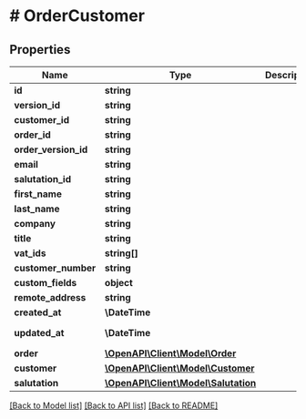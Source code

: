 # # OrderCustomer

## Properties

Name | Type | Description | Notes
------------ | ------------- | ------------- | -------------
**id** | **string** |  | [optional]
**version_id** | **string** |  | [optional]
**customer_id** | **string** |  | [optional]
**order_id** | **string** |  |
**order_version_id** | **string** |  | [optional]
**email** | **string** |  |
**salutation_id** | **string** |  |
**first_name** | **string** |  |
**last_name** | **string** |  |
**company** | **string** |  | [optional]
**title** | **string** |  | [optional]
**vat_ids** | **string[]** |  | [optional]
**customer_number** | **string** |  | [optional]
**custom_fields** | **object** |  | [optional]
**remote_address** | **string** |  | [optional]
**created_at** | **\DateTime** |  | [readonly]
**updated_at** | **\DateTime** |  | [optional] [readonly]
**order** | [**\OpenAPI\Client\Model\Order**](Order.md) |  | [optional]
**customer** | [**\OpenAPI\Client\Model\Customer**](Customer.md) |  | [optional]
**salutation** | [**\OpenAPI\Client\Model\Salutation**](Salutation.md) |  | [optional]

[[Back to Model list]](../../README.md#models) [[Back to API list]](../../README.md#endpoints) [[Back to README]](../../README.md)

